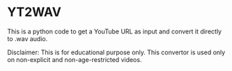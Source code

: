 # YT2WAV
This is a python code to get a YouTube URL as input and convert it directly to .wav audio.

Disclaimer:
This is for educational purpose only. This convertor is used only on non-explicit and non-age-restricted videos.
